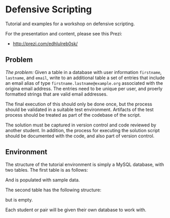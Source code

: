 Defensive Scripting
===================

Tutorial and examples for a workshop on defensive scripting.

For the presentation and content, please see this Prezi:

* http://prezi.com/edhlulreb0sk/


## Problem

*The problem:*  Given a table in a database with user information `firstname`, `lastname`, and `email`, write to an additional table a set of entries that include an email alias of type `firstname.lastname@example.org` associated with the origina email address. The entries need to be unique per user, and proerly formatted strings that are valid email addresses.

The final execution of this should only be done once, but the process should be validated in a suitable test environment. Artifacts of the test process should be treated as part of the codebase of the script.

The solution must be captured in version control and code reviewed by another student. In addition, the process for executing the solution script should be documented with the code, and also part of version control.

## Environment

The structure of the tutorial environment is simply a MySQL database, with two tables. The first table is as follows:

And is populated with sample data.

The second table has the following structure:

but is empty. 

Each student or pair will be given their own database to work with. 



